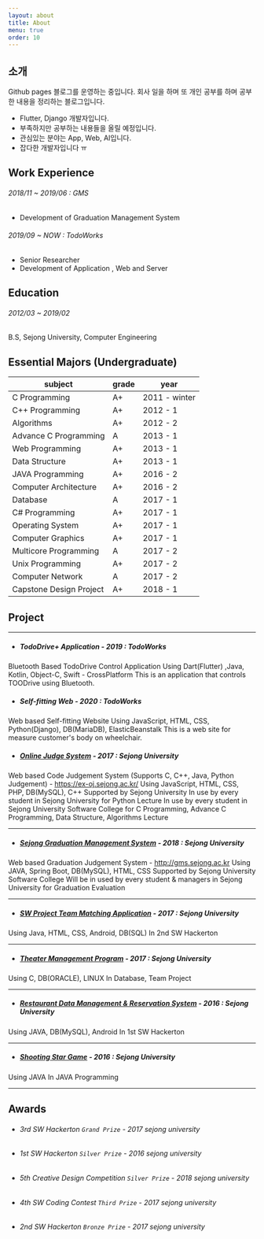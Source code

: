 ```yaml
---
layout: about
title: About
menu: true
order: 10
---
```


## 소개

Github pages 블로그를 운영하는 중입니다. 회사 일을 하며 또 개인 공부를 하며 공부한 내용을 정리하는 블로그입니다.

* Flutter, Django 개발자입니다. 
* 부족하지만 공부하는 내용들을 올릴 예정입니다.
* 관심있는 분야는 App, Web, AI입니다.
* 잡다한 개발자입니다 ㅠ

## Work Experience

###### 2018/11 ~ 2019/06 : GMS 
+ Development of Graduation Management System

###### 2019/09 ~ NOW : TodoWorks
+ Senior Researcher
+ Development of Application , Web and Server

## Education

###### 2012/03 ~ 2019/02 
B.S, Sejong University, Computer Engineering

## Essential Majors (Undergraduate)

| subject | grade | year | 
|---------|-------|------|
|C Programming| A+ | 2011 - winter |
|C++ Programming| A+ | 2012 - 1 |
|Algorithms| A+ | 2012 - 2 |
|Advance C Programming| A | 2013 - 1 |
|Web Programming| A+ | 2013 - 1 |
|Data Structure| A+ | 2013 - 1 |
|JAVA Programming| A+ | 2016 - 2 |
|Computer Architecture| A+ | 2016 - 2 |
|Database| A | 2017 - 1 |
|C# Programming| A+ | 2017 - 1 |
|Operating System| A+ | 2017 - 1 |
|Computer Graphics| A+ | 2017 - 1 |
|Multicore Programming| A | 2017 - 2 |
|Unix Programming| A+ | 2017 - 2 |
|Computer Network| A | 2017 - 2 |
|Capstone Design Project| A+ | 2018 - 1 |

## Project

---

+ ##### TodoDrive+ Application - 2019 : TodoWorks
Bluetooth Based TodoDrive Control Application 
Using Dart(Flutter) ,Java, Kotlin, Object-C, Swift - CrossPlatform
This is an application that controls TOODrive using Bluetooth.

+ ##### Self-fitting Web - 2020 : TodoWorks
Web based Self-fitting Website 
Using JavaScript, HTML, CSS, Python(Django), DB(MariaDB), ElasticBeanstalk
This is a web site for measure customer's body on wheelchair.

+ ##### [Online Judge System](#https://github.com/mattJS17/OnlineJudge_Web) - 2017 : Sejong University
Web based Code Judgement System (Supports C, C++, Java, Python Judgement)
			- https://ex-oj.sejong.ac.kr/
		Using JavaScript, HTML, CSS, PHP, DB(MySQL), C++
		Supported by Sejong University
		In use by every student in Sejong University for Python Lecture
		In use by every student in Sejong University Software College for 
		C Programming, Advance C Programming, Data Structure, Algorithms Lecture

---

+ ##### [Sejong Graduation Management System](#https://github.com/mattJS17/graduation-management-system) - 2018 : Sejong University
Web based Graduation Judgement System
			- http://gms.sejong.ac.kr
		Using JAVA, Spring Boot, DB(MySQL), HTML, CSS
		Supported by Sejong University Software College
		Will be in used by every student & managers in Sejong University for                   		Graduation Evaluation

---

+ ##### [SW Project Team Matching Application](#https://github.com/mattJS17/hack_17_06) - 2017 : Sejong University
Using Java, HTML, CSS, Android, DB(SQL)
		In 2nd SW Hackerton

---

+ ##### [Theater Management Program](#https://github.com/mattJS17/2017_DB-TheaterManagementProgram) - 2017 : Sejong University
Using C, DB(ORACLE), LINUX
		In Database, Team Project

---

+ ##### [Restaurant Data Management & Reservation System](#https://github.com/mattJS17/hackathon) - 2016 : Sejong University
Using JAVA, DB(MySQL), Android
		In 1st SW Hackerton

---

+ ##### [Shooting Star Game](#https://github.com/mattJS17/2016_JAVA-ShootingStar) - 2016 : Sejong University
Using JAVA
		In JAVA Programming


---



## Awards 

+ ###### 3rd SW Hackerton `Grand Prize` - 2017 sejong university
+ ###### 1st SW Hackerton `Silver Prize` - 2016 sejong university
+ ###### 5th Creative Design Competition `Silver Prize` - 2018 sejong university
+ ###### 4th SW Coding Contest `Third Prize` - 2017 sejong university
+ ###### 2nd SW Hackerton `Bronze Prize` - 2017 sejong university
